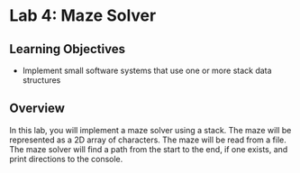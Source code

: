 # Lab 4: Maze Solver
## Learning Objectives
 - Implement small software systems that use one or more stack data structures

## Overview
In this lab, you will implement a maze solver using a stack. The maze will be represented as a 2D array of characters. The maze will be read from a file. The maze solver will find a path from the start to the end, if one exists, and print directions to the console.
